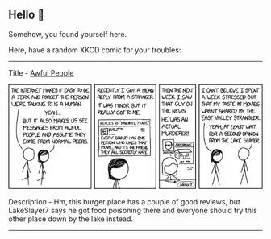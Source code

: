 ## Hello 👀

Somehow, you found yourself here.

Here, have a random XKCD comic for your troubles:

-----------------------------------

Title - [Awful People](https://xkcd.com/2548)

![Awful People](./random_comic.png)

Description - Hm, this burger place has a couple of good reviews, but LakeSlayer7 says he got food poisoning there and everyone should try this other place down by the lake instead.

-----------------------------------